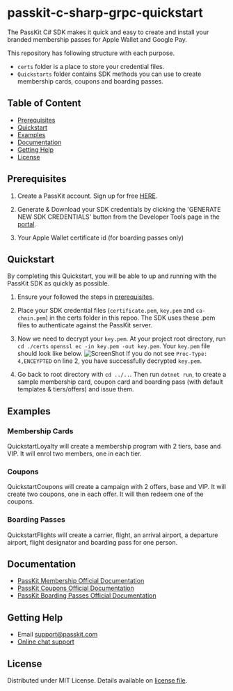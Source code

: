 # passkit-c-sharp-grpc-quickstart

The PassKit C# SDK makes it quick and easy to create and install your branded membership passes for Apple Wallet and Google Pay.

This repository has following structure with each purpose.
- `certs` folder is a place to store your credential files.
- `Quickstarts` folder contains SDK methods you can use to create membership cards, coupons and boarding passes. 

## Table of Content
* [Prerequisites](#prerequisites)
* [Quickstart](#quickstart)
* [Examples](#examples)
* [Documentation](#documentation)
* [Getting Help](#getting-help)
* [License](#license)

## Prerequisites
1. Create a PassKit account. Sign up for free [HERE](https://app.passkit.com/).

2. Generate & Download your SDK credentials by clicking the 'GENERATE NEW SDK CREDENTIALS' button from the Developer Tools page in the [portal](https://app.passkit.com/app/account/developer-tools).

3. Your Apple Wallet certificate id (for boarding passes only)
   
## Quickstart
By completing this Quickstart, you will be able to up and running with the PassKit SDK as quickly as possible.

1. Ensure your followed the steps in [prerequisites](#prerequisites).

2. Place your SDK credential files (`certificate.pem`, `key.pem` and `ca-chain.pem`) in the certs folder in this repoo. The SDK uses these .pem files to authenticate against the PassKit server.

3. Now we need to decrypt your `key.pem`. At your project root directory, run `cd ./certs`  `openssl ec -in key.pem -out key.pem`. Your `key.pem` file should look like below.
   ![ScreenShot](https://raw.githubusercontent.com/PassKit/passkit-golang-members-quickstart/master/images/decrypted_key_pem.png)
   If you do not see `Proc-Type: 4,ENCEYPTED` on line 2, you have successfully decrypted `key.pem`. 

4. Go back to root directory with `cd ../..`. Then run `dotnet run`, to create a sample membership card, coupon card and boarding pass (with default templates & tiers/offers) and issue them.

## Examples
###  Membership Cards
QuickstartLoyalty will create a membership program with 2 tiers, base and VIP.  It will enrol two members, one in each tier.

###  Coupons
QuickstartCoupons will create a campaign with 2 offers, base and VIP. It will create two coupons, one in each offer. It will then redeem one of the coupons.

### Boarding Passes
QuickstartFlights will create a carrier, flight, an arrival airport, a departure airport, flight designator and boarding pass for one person. 

## Documentation
* [PassKit Membership Official Documentation](https://docs.passkit.io/protocols/member)
* [PassKit Coupons Official Documentation](https://docs.passkit.io/protocols/coupon)
* [PassKit Boarding Passes Official Documentation](https://docs.passkit.io/protocols/boarding)


## Getting Help
* Email [support@passkit.com](email:support@passkit.com)
* [Online chat support](https://passkit.com/)

## License
Distributed under MIT License. Details available on [license file](#).
